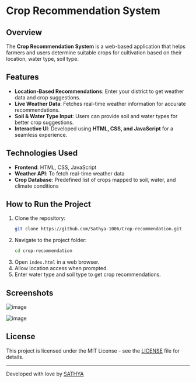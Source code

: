 # Crop Recommendation System

## Overview
The **Crop Recommendation System** is a web-based application that helps farmers and users determine suitable crops for cultivation based on their location, water type, soil type.

## Features
- **Location-Based Recommendations**: Enter your district to get weather data and crop suggestions.
- **Live Weather Data**: Fetches real-time weather information for accurate recommendations.
- **Soil & Water Type Input**: Users can provide soil and water types for better crop suggestions.
- **Interactive UI**: Developed using **HTML, CSS, and JavaScript** for a seamless experience.

## Technologies Used
- **Frontend**: HTML, CSS, JavaScript
- **Weather API**: To fetch real-time weather data
- **Crop Database**: Predefined list of crops mapped to soil, water, and climate conditions

## How to Run the Project
1. Clone the repository:
   ```sh
   git clone https://github.com/Sathya-1006/Crop-recommendation.git
   ```
2. Navigate to the project folder:
   ```sh
   cd crop-recommendation
   ```
3. Open `index.html` in a web browser.
4. Allow location access when prompted.
5. Enter water type and soil type to get crop recommendations.

## Screenshots
![image](https://github.com/user-attachments/assets/94a7403d-2710-456b-93e5-660dbbe96498)

![image](https://github.com/user-attachments/assets/cf961f95-5e09-49d2-90bb-75fcd181685c)


## License
This project is licensed under the MIT License - see the [LICENSE](LICENSE) file for details.

---
Developed with love by [SATHYA](https://github.com/yourusername)
